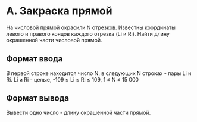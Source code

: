 # A. Закраска прямой

На числовой прямой окрасили N отрезков. Известны координаты левого и правого концов каждого отрезка (Li и Ri). Найти длину окрашенной части числовой прямой.

## Формат ввода
В первой строке находится число N, в следующих N строках - пары Li и Ri. Li и Ri - целые, -109 ≤ Li ≤ Ri ≤ 109, 1 ≤ N ≤ 15 000

## Формат вывода
Вывести одно число - длину окрашенной части прямой.
